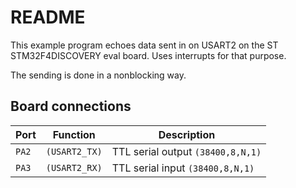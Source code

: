 # README

This example program echoes data sent in on USART2 on the
ST STM32F4DISCOVERY eval board. Uses interrupts for that purpose.

The sending is done in a nonblocking way.

## Board connections

| Port  | Function      | Description                       |
| ----- | ------------- | --------------------------------- |
| `PA2` | `(USART2_TX)` | TTL serial output `(38400,8,N,1)` |
| `PA3` | `(USART2_RX)` | TTL serial input `(38400,8,N,1)`  |
